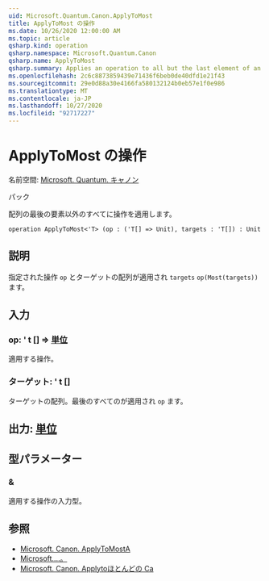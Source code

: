 ```yaml
---
uid: Microsoft.Quantum.Canon.ApplyToMost
title: ApplyToMost の操作
ms.date: 10/26/2020 12:00:00 AM
ms.topic: article
qsharp.kind: operation
qsharp.namespace: Microsoft.Quantum.Canon
qsharp.name: ApplyToMost
qsharp.summary: Applies an operation to all but the last element of an array.
ms.openlocfilehash: 2c6c8873859439e71436f6beb0de40dfd1e21f43
ms.sourcegitcommit: 29e0d88a30e4166fa580132124b0eb57e1f0e986
ms.translationtype: MT
ms.contentlocale: ja-JP
ms.lasthandoff: 10/27/2020
ms.locfileid: "92717227"
---
```

# <a name="applytomost-operation"></a>ApplyToMost の操作

名前空間: [Microsoft. Quantum. キャノン](xref:Microsoft.Quantum.Canon)

パック [](https://nuget.org/packages/)


配列の最後の要素以外のすべてに操作を適用します。

```qsharp
operation ApplyToMost<'T> (op : ('T[] => Unit), targets : 'T[]) : Unit
```


## <a name="description"></a>説明

指定された操作 `op` とターゲットの配列が適用され `targets` `op(Most(targets))` ます。

## <a name="input"></a>入力

### <a name="op--t--unit"></a>op: ' t [] => [単位](xref:microsoft.quantum.lang-ref.unit) 

適用する操作。


### <a name="targets--t"></a>ターゲット: ' t []

ターゲットの配列。最後のすべてのが適用され `op` ます。



## <a name="output--unit"></a>出力: [単位](xref:microsoft.quantum.lang-ref.unit)



## <a name="type-parameters"></a>型パラメーター

### <a name="t"></a>&

適用する操作の入力型。

## <a name="see-also"></a>参照

- [Microsoft. Canon. ApplyToMostA](xref:Microsoft.Quantum.Canon.ApplyToMostA)
- [Microsoft....。](xref:Microsoft.Quantum.Canon.ApplyToMostC)
- [Microsoft. Canon. Applytoほとんどの Ca](xref:Microsoft.Quantum.Canon.ApplyToMostCA)